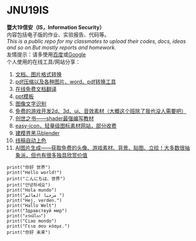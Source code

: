 # JNU19IS
 **暨大19信安（IS，Information Security）**  
 内容包括电子版的作业、实验报告、代码等。  
 *This is a public repo for my classmates to upload their codes, docs, ideas and so on.But mostly reports and homework.*  
 友情提示：请多使用[百度](https://www.baidu.com)或[Google](https://www.google.com)  
 个人使用的在线工具/网站分享：
 1. [文档、图片格式转换](http://www.pdfdo.com/doc-to-pdf.aspx)
 2. [pdf压缩以及各种图片、word、pdf转换工具](https://www.ilovepdf.com/zh-cn/compress_pdf)
 3. [在线免费文档翻译](https://www.onlinedoctranslator.com/)
 4. [ppt模板](http://www.1ppt.com/)
 5. [图像文字识别](https://zhcn.109876543210.com/)
 6. [免费的游戏开发2d、3d、ui、音效素材（大概这个班除了我也没人需要吧）](https://kenney.nl/)
 7. [创世之书——shader最强编写教材](https://thebookofshaders.com/)
 8. [easy-icon，轻量级图标素材网站，部分收费](https://www.easyicon.net/)
 9. [建模界黑马blender](https://www.blender.org/download/)
 10. [线稿自动上色](https://petalica-paint.pixiv.dev/index_zh.html)
 11. [AI图片生成——获取免费的头像、游戏素材、背景、贴图、立绘！大多数很抽象派，但也有很多独具欣赏价值](https://artbreeder.com/browse)
 ```
 print("你好 世界")  
 print("Hello world!")  
 print("こんにちは、世界")  
 print("안녕하세요")  
 print("Hola mundo")  
 print("مرحبا العالم ")  
 print("Hej, verden.")  
 print("Hallo Welt")  
 print("Здравствуй мир")  
 print("สวัสดีโลก")  
 print("Ciao mondo")  
 print("Γεια σου κόσμε.")  
 print("你好 未来")  
 ```
 
